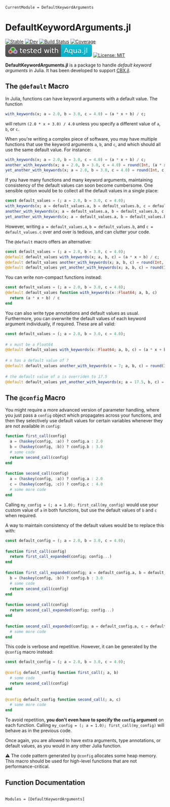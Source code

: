```@meta
CurrentModule = DefaultKeywordArguments
```

# DefaultKeywordArguments.jl

[![Stable](https://img.shields.io/badge/docs-stable-blue.svg)](https://PdIPS.github.io/DefaultKeywordArguments.jl/stable/)
[![Dev](https://img.shields.io/badge/docs-dev-blue.svg)](https://PdIPS.github.io/DefaultKeywordArguments.jl/dev/)
[![Build Status](https://github.com/PdIPS/DefaultKeywordArguments.jl/actions/workflows/CI.yml/badge.svg?branch=main)](https://github.com/PdIPS/DefaultKeywordArguments.jl/actions/workflows/CI.yml?query=branch%3Amain)
[![Coverage](https://codecov.io/gh/PdIPS/DefaultKeywordArguments.jl/branch/main/graph/badge.svg)](https://codecov.io/gh/PdIPS/DefaultKeywordArguments.jl)
[![Aqua](https://raw.githubusercontent.com/JuliaTesting/Aqua.jl/master/badge.svg)](https://github.com/JuliaTesting/Aqua.jl)
[![License: MIT](https://img.shields.io/badge/License-MIT-yellow.svg)](https://opensource.org/licenses/MIT)

**DefaultKeywordArguments.jl** is a package to handle *default keyword arguments* in Julia. It has been developed to support [CBX.jl](https://github.com/PdIPS/CBX.jl).

## The `@default` Macro

In Julia, functions can have keyword arguments with a default value. The function
```jl
with_keywords(x; a = 2.0, b = 3.0, c = 4.0) = (a * x + b) / c;
```
will return `(2.0 * x + 3.0) / 4.0` unless you specify a different value of `a`, `b`, or `c`.

When you're writing a complex piece of software, you may have multiple functions that use the keyword arguments `a`, `b`, and `c`, and which should all use the same default value. For instance:
```jl
with_keywords(x; a = 2.0, b = 3.0, c = 4.0) = (a * x + b) / c;
another_with_keywords(x; a = 2.0, b = 3.0, c = 4.0) = round(Int, (a * x + b) / c);
yet_another_with_keywords(x; a = 2.0, b = 3.0, c = 4.0) = round(Int, c / (a * x + b));
```
If you have many functions and many keyword arguments, maintaining consistency of the default values can soon become cumbersome. One sensible option would be to collect all the default values in a single place:
```jl
const default_values = (; a = 2.0, b = 3.0, c = 4.0);
with_keywords(x; a = default_values.a, b = default_values.b, c = default_values.c) = (a * x + b) / c;
another_with_keywords(x; a = default_values.a, b = default_values.b, c = default_values.c) = round(Int, (a * x + b) / c);
yet_another_with_keywords(x; a = default_values.a, b = default_values.b, c = default_values.c) = round(Int, c / (a * x + b));
```
However, writing `a = default_values.a`, `b = default_values.b`, and `c = default_values.c` over and over is tedious, and can clutter your code.

The `@default` macro offers an alternative:
```jl
const default_values = (; a = 2.0, b = 3.0, c = 4.0);
@default default_values with_keywords(x; a, b, c) = (a * x + b) / c;
@default default_values another_with_keywords(x; a, b, c) = round(Int, (a * x + b) / c);
@default default_values yet_another_with_keywords(x; a, b, c) = round(Int, c / (a * x + b));
```
You can write non-compact functions instead:
```jl
const default_values = (; a = 2.0, b = 3.0, c = 4.0);
@default default_values function with_keywords(x::Float64; a, b, c)
  return (a * x + b) / c
end
```
You can also write type annotations and default values as usual. Furthermore, you can overwrite the default values of each keyword argument individually, if required. These are all valid:
```jl
const default_values = (; a = 2.0, b = 3.0, c = 4.0);

# x must be a Float64
@default default_values with_keywords(x::Float64; a, b, c) = (a * x + b) / c;

# x has a default value of 7
@default default_values another_with_keywords(x = 7; a, b, c) = round(Int, (a * x + b) / c);

# the default value of a is overriden to 17.5
@default default_values yet_another_with_keywords(x; a = 17.5, b, c) = round(Int, c / (a * x + b));
```

## The `@config` Macro

You might require a more advanced version of parameter handling, where you just pass a `config` object which propagates across your functions, and then they selectively use default values for certain variables whenever they are not available in `config`:
```jl
function first_call(config)
  a = (haskey(config, :a)) ? config.a : 2.0
  b = (haskey(config, :b)) ? config.b : 3.0
  # some code
  return second_call(config)
end

function second_call(config)
  a = (haskey(config, :a)) ? config.a : 2.0
  c = (haskey(config, :c)) ? config.c : 4.0
  # some more code
end
```
Calling `my_config = (; a = 1.0); first_call(my_config)` would use your custom value of `a` in both functions, but use the default values of `b` and `c` when required.

A way to maintain consistency of the default values would be to replace this with:
```jl
const default_config = (; a = 2.0, b = 3.0, c = 4.0);

function first_call(config)
  return first_call_expanded(config; config...)
end

function first_call_expanded(config; a = default_config.a, b = default_config.b, args...)
  b = (haskey(config, :b)) ? config.b : 3.0
  # some code
  return second_call(config)
end

function second_call(config)
  return second_call_expanded(config; config...)
end

function second_call_expanded(config; a = default_config.a, c = default_config.c, args...)
  # some more code
end
```
This code is verbose and repetitive. However, it can be generated by the `@config` macro instead:
```jl
const default_config = (; a = 2.0, b = 3.0, c = 4.0);

@config default_config function first_call(; a, b)
  # some code
  return second_call(config)
end

@config default_config function second_call(; a, c)
  # some more code
end
```
To avoid repetition, **you don't even have to specify the `config` argument** on each function. Calling `my_config = (; a = 1.0); first_call(my_config)` will behave as in the previous code.

Once again, you are allowed to have extra arguments, type annotations, or default values, as you would in any other Julia function.

:warning: The code pattern generated by `@config` allocates some heap memory. This macro should be used for high-level functions that are not performance-critical.

## Function Documentation

```@index
```

```@autodocs
Modules = [DefaultKeywordArguments]
```